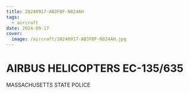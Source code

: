 ```yaml
---
title: 20240917-AB3FBF-N824AH
tags:
  - aircraft
date: 2024-09-17
cover:
  image: /aircraft/20240917-AB3FBF-N824AH.jpg
---
```


# AIRBUS HELICOPTERS EC-135/635

MASSACHUSETTS STATE POLICE